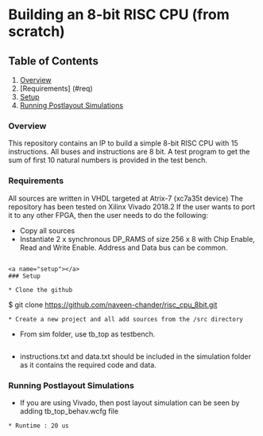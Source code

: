 # Building an 8-bit RISC CPU (from scratch)

## Table of Contents

1. [Overview](#overview)
2. [Requirements] (#req)
3. [Setup ](#setup)
4. [Running Postlayout Simulations](#Postlayout)


<a name="overview"></a>
### Overview
This repository contains an IP to build a simple 8-bit RISC CPU with 15 instructions. 
All buses and instructions are 8 bit.
A test program to get the sum of first 10 natural numbers is provided in the test bench.

<a name="req"></a>
### Requirements
All sources are written in VHDL targeted at Atrix-7 (xc7a35t device) 
The repository has been tested on Xilinx Vivado 2018.2 
If the user wants to port it to any other FPGA, then the user needs to do the following:
* Copy all sources
* Instantiate 2 x synchronous DP_RAMS of size 256 x 8 with Chip Enable, Read and Write Enable.
	Address and Data bus can be common.
```

<a name="setup"></a>
### Setup 

* Clone the github 
   ```
   $ git clone https://github.com/naveen-chander/risc_cpu_8bit.git 
   ```
* Create a new project and all add sources from the /src directory
   ```
   
* From sim folder, use tb_top as testbench.
   ```
   
* instructions.txt and data.txt should be included in the simulation folder as it contains the required code and data. 

<a name="POstlayout"></a>
### Running Postlayout Simulations 
* If you are using Vivado, then post layout simulation can be seen by adding tb_top_behav.wcfg file 
```
* Runtime : 20 us
```

